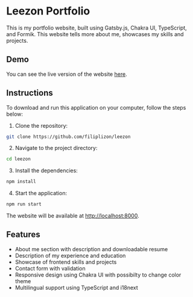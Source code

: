 # Leezon Portfolio

This is my portfolio website, built using Gatsby.js, Chakra UI, TypeScript, and Formik. This website tells more about me, showcases my skills and projects.

## Demo

You can see the live version of the website [here](https://leezon.gatsbyjs.io/).

## Instructions

To download and run this application on your computer, follow the steps below:

1. Clone the repository:

```sh
git clone https://github.com/filiplizon/leezon
```

2. Navigate to the project directory:

```sh
cd leezon
```

3. Install the dependencies:

```sh
npm install
```

4. Start the application:

```sh
npm run start
```

The website will be available at [http://localhost:8000](http://localhost:8000).

## Features

- About me section with description and downloadable resume
- Description of my experience and education
- Showcase of frontend skills and projects
- Contact form with validation
- Responsive design using Chakra UI with possibilty to change color theme
- Multilingual support using TypeScript and i18next

